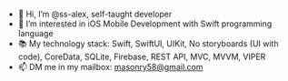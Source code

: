 - 👋 Hi, I’m @ss-alex, self-taught developer
- 👀 I’m interested in iOS Mobile Development with Swift programming language
- 📚 My technology stack: Swift, SwiftUI, UIKit, No storyboards (UI with code), CoreData, SQLite, Firebase, REST API, MVC, MVVM, VIPER
- 📫 DM me in my mailbox: masonry58@gmail.com

<!---
ss-alex/ss-alex is a ✨ special ✨ repository because its `README.md` (this file) appears on your GitHub profile.
You can click the Preview link to take a look at your changes.
--->
